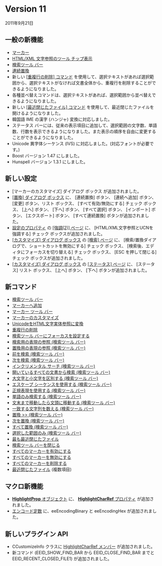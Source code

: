 # Version 11

2011年9月21日

## 一般の新機能

- [マーカー](../features/markers)
- [HTML/XML 文字参照のツール チップ表示](../features/tooltip_char_ref)
- [検索ツール バー](../features/find_bar)
- [連続置換](../features/batch_replace)
- 新しい [\[重複行の削除\] コマンド](../cmd/sort/delete_duplicate) を使用して、選択テキストがあれば選択範囲から、選択テキストがなければ文書全体から、重複行を削除することができるようになりました。
- 各種並べ替えコマンドは、選択テキストがあれば、選択範囲から並べ替えできるようになりました。
- 新しい [\[最近閉じたファイル\] コマンド](../cmd/file/file_mru_folder1) を使用して、最近閉じたファイルを開けるようになりました。
- 韓国語 IME の漢字 (ハンジャ) 変換に対応しました。
- ステータス バーには、従来の表示項目に追加して、選択範囲の文字数、単語数、行数を表示できるようになりました。また表示の順序を自由に変更することができるようになりました。
- Unicode 異字体シーケンス (IVS) に対応しました。(対応フォントが必要です。)
- Boost バージョン 1.47 にしました。
- Hunspell バージョン 1.3.1 にしました。

## 新しい設定

- \[マーカーのカスタマイズ\] ダイアログ ボックス が追加されました。
- [\[置換\] ダイアログ ボックス](../dlg/replace/index) に、 \[連続置換\] ボタン、 \[連続へ追加\] ボタン、 \[変更\] ボタン、リスト ボックス、 \[すべて有効/無効にする\] チェック ボックス、 \[上へ\] ボタン、 \[下へ\] ボタン、 \[すべて選択\] ボタン、 \[インポート\] ボタン、 \[エクスポート\] ボタン、 \[すべて連続置換\] ボタンが追加されました。
- [設定のプロパティ](../dlg/properties/index) の [\[強調(2)\] ページ](../dlg/properties/highlight2/index) に、 \[HTML/XML文字参照とUCNを強調する\] チェック ボックスが追加されました。
- [\[カスタマイズ\] ダイアログ ボックス](../dlg/customize/index) の [\[検索\] ページ](../dlg/customize/search/index) に、 \[検索/置換ダイアログで、ショートカットを無効にする\] チェック ボックス、 \[検索後、エディタにフォーカスを切り替える\] チェック ボックス、 \[ESC を押して閉じる\] チェック ボックスが追加されました。
- [\[カスタマイズ\] ダイアログ ボックス](../dlg/customize/index) の
[\[ステータス\] ページ](../dlg/customize/status/index) に、 \[ステータス\] リスト ボックス、 \[上へ\] ボタン、 \[下へ\] ボタンが追加されました。

## 新コマンド

- [検索ツール バー](../cmd/view/show_find_bar)
- [マーカーへ追加](../cmd/edit/add_to_markers)
- [マーカー ツール バー](../cmd/view/show_markers_bar)
- [マーカーのカスタマイズ](../cmd/tools/customize_markers)
- [UnicodeをHTML文字実体参照に変換](../cmd/convert/encode_html_char_entity_ref)
- [重複行の削除](../cmd/sort/delete_duplicate)
- [検索ツール バーにフォーカスを設定する](../cmd/search/focus_find_bar)
- [検索用の表現の参照 (検索ツール バー)](../cmd/search/findbar_browse_exp_f)
- [置換用の表現の参照 (検索ツール バー)](../cmd/search/findbar_browse_exp_r)
- [前を検索 (検索ツール バー)](../cmd/search/findbar_find_prev)
- [次を検索 (検索ツール バー)](../cmd/search/findbar_find_next)
- [インクリメンタル サーチ (検索ツール バー)](../cmd/search/findbar_incremental)
- [開いているすべての文書から検索 (検索ツール バー)](../cmd/search/findbar_open_doc)
- [大文字と小文字を区別する (検索ツール バー)](../cmd/search/findbar_case)
- [エスケープ シーケンスを使用する (検索ツール バー)](../cmd/search/findbar_escape)
- [正規表現を使用する (検索ツール バー)](../cmd/search/findbar_reg_exp)
- [単語のみ検索する (検索ツール バー)](../cmd/search/findbar_only_word)
- [文末まで移動したら文頭に移動する (検索ツール バー)](../cmd/search/findbar_around)
- [一致する文字列を数える (検索ツール バー)](../cmd/search/findbar_count)
- [置換 >\> (検索ツール バー)](../cmd/search/findbar_replace_dlg)
- [次を置換 (検索ツール バー)](../cmd/search/findbar_replace_next)
- [すべて置換 (検索ツール バー)](../cmd/search/findbar_replace_all)
- [選択した範囲のみ (検索ツール バー)](../cmd/search/findbar_sel_only)
- [最も最近閉じたファイル](../cmd/file/most_recent_closed_file)
- [検索ツール バーを閉じる](../cmd/search/close_find_bar)
- [すべてのマーカーを有効にする](../cmd/view/marker_enable_all)
- [すべてのマーカーを無効にする](../cmd/view/marker_disable_all)
- [すべてのマーカーを削除する](../cmd/view/marker_delete_all)
- [最近閉じたファイル](../cmd/file/file_mru_folder1) (複数項目)

## マクロ新機能

- [**HighlightProp** オブジェクト](../macro/highlight_prop/index) に、 [**HighlightCharRef** プロパティ](../macro/highlight_prop/highlight_char_ref) が追加されました。
- [エンコード定数](../macro/const/const_encoding) に、eeEncodingBinary と eeEncodingHex が追加されました。

## 新しいプラグイン API

- CCustomizeInfo クラスに [HighlightCharRef メンバー](../macro/highlight_prop/highlight_char_ref) が追加されました。
- 新コマンド (EEID\_SHOW\_FIND\_BAR から EEID\_CLOSE\_FIND\_BAR までと EEID\_RECENT\_CLOSED\_FILE1) が追加されました。

